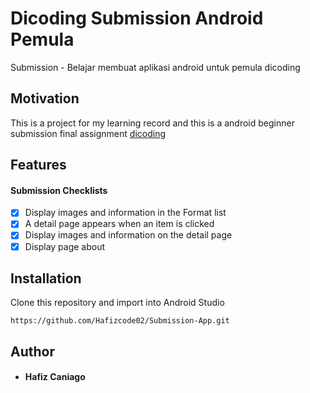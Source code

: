 # Dicoding Submission Android Pemula
Submission - Belajar membuat aplikasi android untuk pemula dicoding

## Motivation
This is a project for my learning record and this is a android beginner submission final assignment [dicoding](https://www.dicoding.com/academies/51)

 ## Features
#### Submission Checklists
- [x] Display images and information in the Format list
- [x] A detail page appears when an item is clicked
- [x] Display images and information on the detail page
- [x] Display page about

## Installation
Clone this repository and import into Android Studio
```
https://github.com/Hafizcode02/Submission-App.git
```
## Author
* #### Hafiz Caniago
